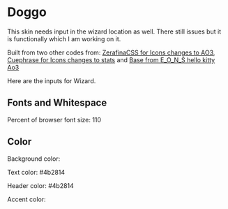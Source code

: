 # Doggo
This skin needs input in the wizard location as well. There still issues but it is functionally which I am working on it. 

Built from two other codes from:
<a href="https://github.com/ZerafinaCSS/Replace-the-AO3-Icons-2.0/tree/main">ZerafinaCSS for Icons changes to AO3</a>, <a href="https://archiveofourown.org/collections/Ao3skin/works/54000925">Cuephrase for Icons changes to stats</a> and <a href="https://www.tumblr.com/adhdfocusmusic/753939184137502720/ao3-site-skin-hello-kitty">Base from E_O_N_S hello kitty Ao3</a> 

Here are the inputs for Wizard.

<h2>Fonts and Whitespace</h2>
<p>Percent of browser font size: 110</p>


<h2>Color</h2>
<p>Background color: </p>
<p>Text color: #4b2814</p>
<p>Header color: #4b2814</p>
<p>Accent color: </p>

